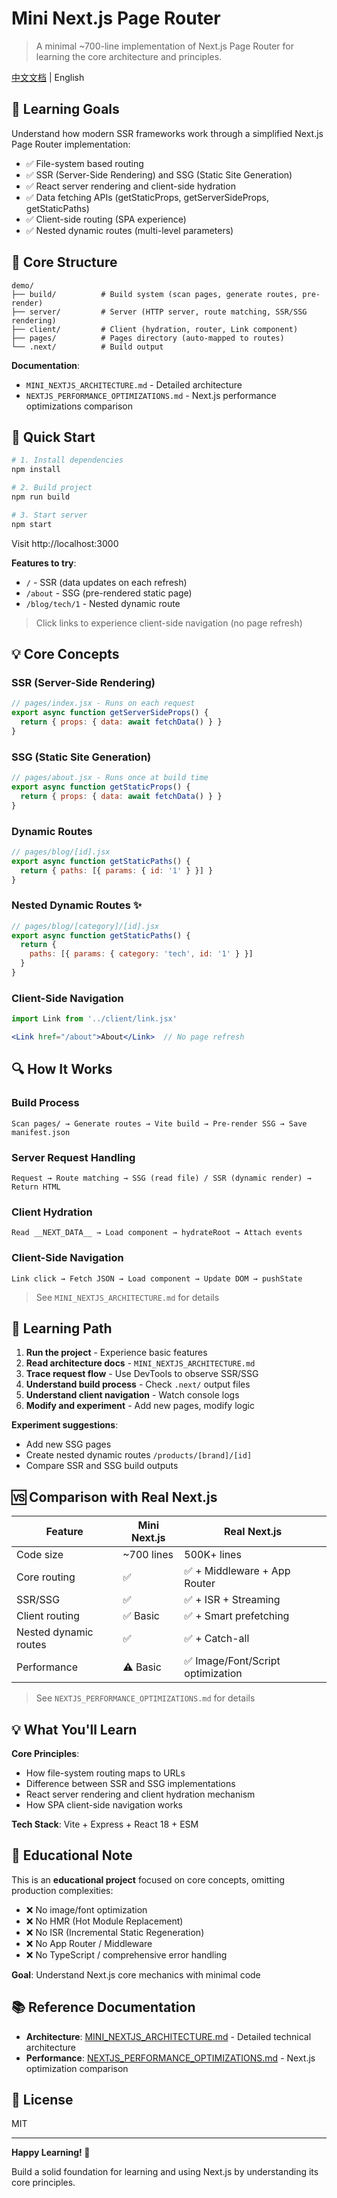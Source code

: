 # Mini Next.js Page Router

> A minimal ~700-line implementation of Next.js Page Router for learning the core architecture and principles.

[中文文档](./README.md) | English

## 🎯 Learning Goals

Understand how modern SSR frameworks work through a simplified Next.js Page Router implementation:

- ✅ File-system based routing
- ✅ SSR (Server-Side Rendering) and SSG (Static Site Generation)
- ✅ React server rendering and client-side hydration
- ✅ Data fetching APIs (getStaticProps, getServerSideProps, getStaticPaths)
- ✅ Client-side routing (SPA experience)
- ✅ Nested dynamic routes (multi-level parameters)

## 📁 Core Structure

```
demo/
├── build/          # Build system (scan pages, generate routes, pre-render)
├── server/         # Server (HTTP server, route matching, SSR/SSG rendering)
├── client/         # Client (hydration, router, Link component)
├── pages/          # Pages directory (auto-mapped to routes)
└── .next/          # Build output
```

**Documentation**:
- `MINI_NEXTJS_ARCHITECTURE.md` - Detailed architecture
- `NEXTJS_PERFORMANCE_OPTIMIZATIONS.md` - Next.js performance optimizations comparison

## 🚀 Quick Start

```bash
# 1. Install dependencies
npm install

# 2. Build project
npm run build

# 3. Start server
npm start
```

Visit http://localhost:3000

**Features to try**:
- `/` - SSR (data updates on each refresh)
- `/about` - SSG (pre-rendered static page)
- `/blog/tech/1` - Nested dynamic route

> Click links to experience client-side navigation (no page refresh)

## 💡 Core Concepts

### SSR (Server-Side Rendering)
```jsx
// pages/index.jsx - Runs on each request
export async function getServerSideProps() {
  return { props: { data: await fetchData() } }
}
```

### SSG (Static Site Generation)
```jsx
// pages/about.jsx - Runs once at build time
export async function getStaticProps() {
  return { props: { data: await fetchData() } }
}
```

### Dynamic Routes
```jsx
// pages/blog/[id].jsx
export async function getStaticPaths() {
  return { paths: [{ params: { id: '1' } }] }
}
```

### Nested Dynamic Routes ✨
```jsx
// pages/blog/[category]/[id].jsx
export async function getStaticPaths() {
  return {
    paths: [{ params: { category: 'tech', id: '1' } }]
  }
}
```

### Client-Side Navigation
```jsx
import Link from '../client/link.jsx'

<Link href="/about">About</Link>  // No page refresh
```

## 🔍 How It Works

### Build Process
```
Scan pages/ → Generate routes → Vite build → Pre-render SSG → Save manifest.json
```

### Server Request Handling
```
Request → Route matching → SSG (read file) / SSR (dynamic render) → Return HTML
```

### Client Hydration
```
Read __NEXT_DATA__ → Load component → hydrateRoot → Attach events
```

### Client-Side Navigation
```
Link click → Fetch JSON → Load component → Update DOM → pushState
```

> See `MINI_NEXTJS_ARCHITECTURE.md` for details

## 📖 Learning Path

1. **Run the project** - Experience basic features
2. **Read architecture docs** - `MINI_NEXTJS_ARCHITECTURE.md`
3. **Trace request flow** - Use DevTools to observe SSR/SSG
4. **Understand build process** - Check `.next/` output files
5. **Understand client navigation** - Watch console logs
6. **Modify and experiment** - Add new pages, modify logic

**Experiment suggestions**:
- Add new SSG pages
- Create nested dynamic routes `/products/[brand]/[id]`
- Compare SSR and SSG build outputs

## 🆚 Comparison with Real Next.js

| Feature | Mini Next.js | Real Next.js |
|---------|--------------|--------------|
| Code size | ~700 lines | 500K+ lines |
| Core routing | ✅ | ✅ + Middleware + App Router |
| SSR/SSG | ✅ | ✅ + ISR + Streaming |
| Client routing | ✅ Basic | ✅ + Smart prefetching |
| Nested dynamic routes | ✅ | ✅ + Catch-all |
| Performance | ⚠️ Basic | ✅ Image/Font/Script optimization |

> See `NEXTJS_PERFORMANCE_OPTIMIZATIONS.md` for details

## 💡 What You'll Learn

**Core Principles**:
- How file-system routing maps to URLs
- Difference between SSR and SSG implementations
- React server rendering and client hydration mechanism
- How SPA client-side navigation works

**Tech Stack**: Vite + Express + React 18 + ESM

## 📝 Educational Note

This is an **educational project** focused on core concepts, omitting production complexities:
- ❌ No image/font optimization
- ❌ No HMR (Hot Module Replacement)
- ❌ No ISR (Incremental Static Regeneration)
- ❌ No App Router / Middleware
- ❌ No TypeScript / comprehensive error handling

**Goal**: Understand Next.js core mechanics with minimal code

## 📚 Reference Documentation

- **Architecture**: [MINI_NEXTJS_ARCHITECTURE.md](./MINI_NEXTJS_ARCHITECTURE.md) - Detailed technical architecture
- **Performance**: [NEXTJS_PERFORMANCE_OPTIMIZATIONS.md](./NEXTJS_PERFORMANCE_OPTIMIZATIONS.md) - Next.js optimization comparison

## 📄 License

MIT

---

**Happy Learning! 🎉**

Build a solid foundation for learning and using Next.js by understanding its core principles.

